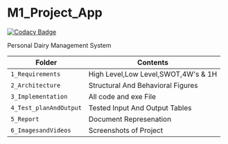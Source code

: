 # M1_Project_App

[![Codacy Badge](https://api.codacy.com/project/badge/Grade/d8120205c8da4de7baaaa52c831502e5)](https://app.codacy.com/gh/Varun-897643/M1_Projectgoal_App?utm_source=github.com&utm_medium=referral&utm_content=Varun-897643/M1_Projectgoal_App&utm_campaign=Badge_Grade_Settings)

Personal Dairy Management System


|Folder             | Contents |
|-------------------| -----------------------------------------|
| `1_Requirements`   | High Level,Low Level,SWOT,4W's & 1H|
| `2_Architecture`         | Structural And Behavioral Figures|
| `3_Implementation` | All code and exe File|
| `4_Test_planAndOutput`      | Tested Input And Output Tables|
| `5_Report`      | Document Represenation|
| `6_ImagesandVideos`      | Screenshots of Project|